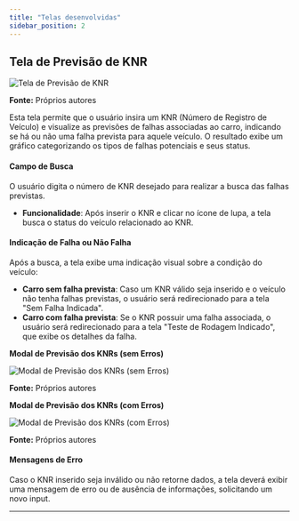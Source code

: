 ```yaml
---
title: "Telas desenvolvidas"
sidebar_position: 2
---
```


## Tela de Previsão de KNR

![Tela de Previsão de KNR](/img/previsaoKNR.jpg)

**Fonte:** Próprios autores

Esta tela permite que o usuário insira um KNR (Número de Registro de Veículo) e visualize as previsões de falhas associadas ao carro, indicando se há ou não uma falha prevista para aquele veículo. O resultado exibe um gráfico categorizando os tipos de falhas potenciais e seus status.


#### Campo de Busca  
O usuário digita o número de KNR desejado para realizar a busca das falhas previstas.  
- **Funcionalidade**: Após inserir o KNR e clicar no ícone de lupa, a tela busca o status do veículo relacionado ao KNR.

#### Indicação de Falha ou Não Falha  
Após a busca, a tela exibe uma indicação visual sobre a condição do veículo:
- **Carro sem falha prevista**: Caso um KNR válido seja inserido e o veículo não tenha falhas previstas, o usuário será redirecionado para a tela "Sem Falha Indicada".
- **Carro com falha prevista**: Se o KNR possuir uma falha associada, o usuário será redirecionado para a tela "Teste de Rodagem Indicado", que exibe os detalhes da falha.

**Modal de Previsão dos KNRs (sem Erros)**

![Modal de Previsão dos KNRs (sem Erros)](/img/previsaoModal1.jpeg)

**Fonte:** Próprios autores

**Modal de Previsão dos KNRs (com Erros)**

![Modal de Previsão dos KNRs (com Erros)](/img/previsaoModal2.jpg)

**Fonte:** Próprios autores

#### Mensagens de Erro  
Caso o KNR inserido seja inválido ou não retorne dados, a tela deverá exibir uma mensagem de erro ou de ausência de informações, solicitando um novo input.

---